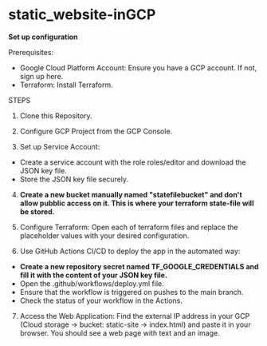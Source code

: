 # static_website-inGCP

**Set up configuration**

Prerequisites:
- Google Cloud Platform Account: Ensure you have a GCP account. If not, sign up here.
- Terraform: Install Terraform.

STEPS
1. Clone this Repository.

2. Configure GCP Project from the GCP Console.

3. Set up Service Account:
  - Create a service account with the role roles/editor and download the JSON key file.
  - Store the JSON key file securely.

4. **Create a new bucket manually named "statefilebucket" and don't allow pubblic access on it. This is where your terraform state-file will be stored.**

5. Configure Terraform:
   Open each of terraform files and replace the placeholder values with your desired configuration.

6. Use GitHub Actions CI/CD to deploy the app in the automated way:
  - **Create a new repository secret named TF_GOOGLE_CREDENTIALS and fill it with the content of your JSON key file.**
  - Open the .github/workflows/deploy.yml file.
  - Ensure that the workflow is triggered on pushes to the main branch.
  - Check the status of your workflow in the Actions.

7. Access the Web Application:
Find the external IP address in your GCP (Cloud storage -> bucket: static-site -> index.html) and paste it in your browser.
You should see a web page with text and an image.
